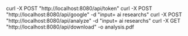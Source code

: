 curl -X POST "http://localhost:8080/api/token"
curl -X POST "http://localhost:8080/api/google" -d "input= ai researchs"
curl -X POST "http://localhost:8080/api/analyze" -d "input= ai researchs"
curl -X GET "http://localhost:8080/api/download" -o analysis.pdf   